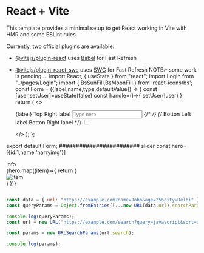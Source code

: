 # React + Vite

This template provides a minimal setup to get React working in Vite with HMR and some ESLint rules.

Currently, two official plugins are available:

- [@vitejs/plugin-react](https://github.com/vitejs/vite-plugin-react/blob/main/packages/plugin-react/README.md) uses [Babel](https://babeljs.io/) for Fast Refresh
- [@vitejs/plugin-react-swc](https://github.com/vitejs/vite-plugin-react-swc) uses [SWC](https://swc.rs/) for Fast Refresh
 NOTE:- some work is pending....
import React, { useState } from "react";
import Login from "../pages/Login";
import { BsSunFill,BsMoonFill } from 'react-icons/bs';
const Form = ({label,name,type,defaultValue}) => {
  const [user,setUser]=useState(false)
  const handle=()=>{
    setUser(!user)
  }
  return (
    <>
      <div className="fom-control">
        <label className="label">
          <span className="label-text">{label}</span>
          <span className="label-text-alt">Top Right label</span>
          <input
            type={type}
            name={name}
            defaultValue={defaultValue}
            placeholder="Type here"
           className="input input-bordered w-full max-w-xs"
          />
        </label>
        {/* <label className="label"> */}
       {/* <span className="label">Botton Left label</span>
       <span className="label-text-alt">Botton Right label</span>
        </label>
     */}
     <label className="swap swap-rotate">
      <input type="checkbox" onChange={handle} />
      <BsSunFill className='swap-on h-4 w-4' />
      <BsMoonFill className='swap-off h-4 w-4' />

     </label>
      </div>
      
    </>
  );
};

export default Form;
########################
slider
const hero=[{id:1,name:'harryimg'}]
<div className="grid lg:grid-cols-2 gap-24 items-center">
  <div>info</div>
  <div className="hidden h-[28rem] lg:carousel carousel-center p-4 space-x-4 bg-neutral rounded-box">
{hero.map((item)=>{
return (
  <div key={item.id} className="carousel-item">
<img src={item.name} alt="item" className="rounded-box h-full w-80 object-cover" />
  </div>
)
})}

  </div>
</div>

```js

const data = { url: "https://example.com?name=John&age=25&city=Delhi" };
const queryParams = Object.fromEntries([...new URL(data.url).searchParams.entries()]);

console.log(queryParams);
const url = new URL("https://example.com/search?query=javascript&sort=asc&page=2");

const params = new URLSearchParams(url.search);

console.log(params);
```



